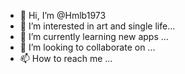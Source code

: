 - 👋 Hi, I’m @Hmlb1973
- 👀 I’m interested in art and single life...
- 🌱 I’m currently learning new apps ...
- 💞️ I’m looking to collaborate on ...
- 📫 How to reach me ...

<!---
Hmlb1973/Hmlb1973 is a ✨ special ✨ repository because its `README.md` (this file) appears on your GitHub profile.
You can click the Preview link to take a look at your changes.
--->
